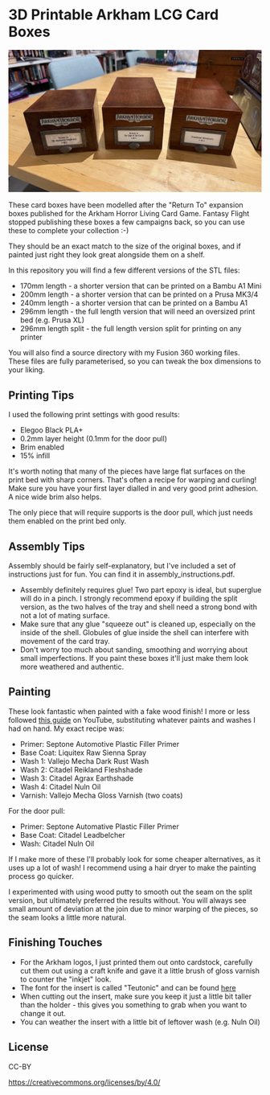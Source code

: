 # 3D Printable Arkham LCG Card Boxes

![3D Printed Arkham Horror Card Boxes](images/header.jpg)

These card boxes have been modelled after the "Return To" expansion boxes published for the Arkham Horror Living Card Game. Fantasy Flight stopped publishing these boxes a few campaigns back, so you can use these to complete your collection :-)

They should be an exact match to the size of the original boxes, and if painted just right they look great alongside them on a shelf.

In this repository you will find a few different versions of the STL files:

- 170mm length - a shorter version that can be printed on a Bambu A1 Mini
- 200mm length - a shorter version that can be printed on a Prusa MK3/4
- 240mm length - a shorter version that can be printed on a Bambu A1
- 296mm length - the full length version that will need an oversized print bed (e.g. Prusa XL)
- 296mm length split - the full length version split for printing on any printer

You will also find a source directory with my Fusion 360 working files. These files are fully parameterised, so you can tweak the box dimensions to your liking.

## Printing Tips

I used the following print settings with good results:

- Elegoo Black PLA+
- 0.2mm layer height (0.1mm for the door pull)
- Brim enabled
- 15% infill

It's worth noting that many of the pieces have large flat surfaces on the print bed with sharp corners. That's often a recipe for warping and curling! Make sure you have your first layer dialled in and very good print adhesion. A nice wide brim also helps.

The only piece that will require supports is the door pull, which just needs them enabled on the print bed only.

## Assembly Tips

Assembly should be fairly self-explanatory, but I've included a set of instructions just for fun. You can find it in assembly_instructions.pdf.

- Assembly definitely requires glue! Two part epoxy is ideal, but superglue will do in a pinch. I strongly recommend epoxy if building the split version, as the two halves of the tray and shell need a strong bond with not a lot of mating surface.
- Make sure that any glue "squeeze out" is cleaned up, especially on the inside of the shell. Globules of glue inside the shell can interfere with movement of the card tray.
- Don't worry too much about sanding, smoothing and worrying about small imperfections. If you paint these boxes it'll just make them look more weathered and authentic.

## Painting

These look fantastic when painted with a fake wood finish! I more or less followed [this guide](https://youtu.be/5NBW7uJnJGo) on YouTube, substituting whatever paints and washes I had on hand. My exact recipe was:

- Primer: Septone Automotive Plastic Filler Primer
- Base Coat: Liquitex Raw Sienna Spray
- Wash 1: Vallejo Mecha Dark Rust Wash
- Wash 2: Citadel Reikland Fleshshade
- Wash 3: Citadel Agrax Earthshade
- Wash 4: Citadel Nuln Oil
- Varnish: Vallejo Mecha Gloss Varnish (two coats)

For the door pull:

- Primer: Septone Automative Plastic Filler Primer
- Base Coat: Citadel Leadbelcher
- Wash: Citadel Nuln Oil

If I make more of these I'll probably look for some cheaper alternatives, as it uses up a lot of wash! I recommend using a hair dryer to make the painting process go quicker.

I experimented with using wood putty to smooth out the seam on the split version, but ultimately preferred the results without. You will always see small amount of deviation at the join due to minor warping of the pieces, so the seam looks a little more natural.

## Finishing Touches

- For the Arkham logos, I just printed them out onto cardstock, carefully cut them out using a craft knife and gave it a little brush of gloss varnish to counter the "inkjet" look.
- The font for the insert is called "Teutonic" and can be found [here](https://www.dafont.com/teutonic2.font)
- When cutting out the insert, make sure you keep it just a little bit taller than the holder - this gives you something to grab when you want to change it out.
- You can weather the insert with a little bit of leftover wash (e.g. Nuln Oil) 

## License

CC-BY

https://creativecommons.org/licenses/by/4.0/